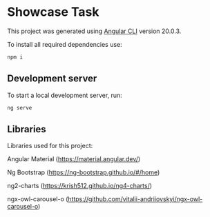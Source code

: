 # Showcase Task

This project was generated using [Angular CLI](https://github.com/angular/angular-cli) version 20.0.3.

To install all required dependencies use:

```bash
npm i
```

## Development server

To start a local development server, run:

```bash
ng serve
```
## Libraries

Libraries used for this project:

Angular Material (https://material.angular.dev/)

Ng Bootstrap (https://ng-bootstrap.github.io/#/home)

ng2-charts (https://krish512.github.io/ng4-charts/)

ngx-owl-carousel-o (https://github.com/vitalii-andriiovskyi/ngx-owl-carousel-o)
